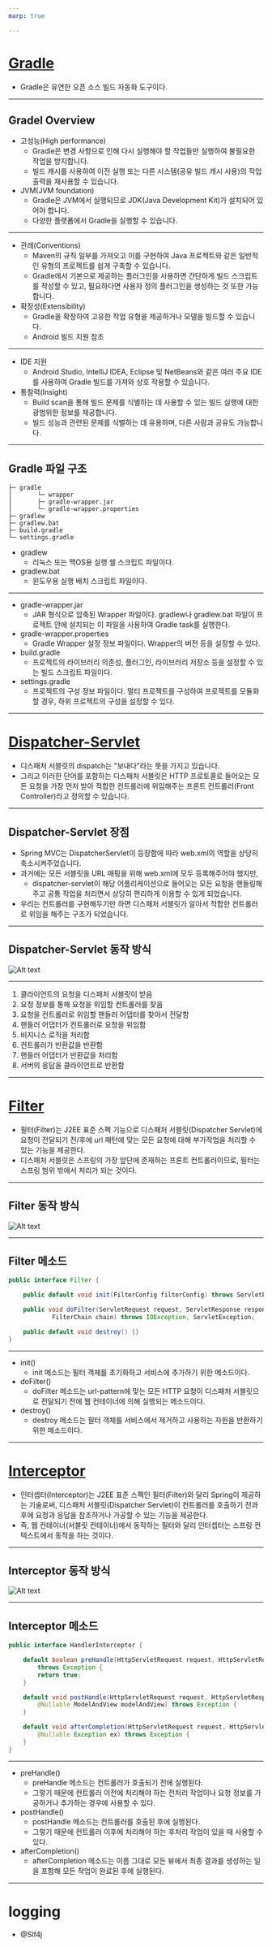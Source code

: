 ```yaml
---
marp: true

---
```

# [Gradle](https://velog.io/@appti/Spring-boot%EC%97%90%EC%84%9C%EC%9D%98-Gradle)
- Gradle은 유연한 오픈 소스 빌드 자동화 도구이다.

---
## Gradel Overview 
- 고성능(High performance)
  - Gradle은 변경 사항으로 인해 다시 실행해야 할 작업들만 실행하여 불필요한 작업을 방지합니다.
  - 빌드 캐시를 사용하여 이전 실행 또는 다른 시스템(공유 빌드 캐시 사용)의 작업 출력을 재사용할 수 있습니다.
- JVM(JVM foundation)
  - Gradle은 JVM에서 실행되므로 JDK(Java Development Kit)가 설치되어 있어야 합니다.
  - 다양한 플랫폼에서 Gradle을 실행할 수 있습니다.

---
- 관례(Conventions)
  - Maven의 규칙 일부를 가져오고 이를 구현하여 Java 프로젝트와 같은 일반적인 유형의 프로젝트를 쉽게 구축할 수 있습니다.
  - Gradle에서 기본으로 제공하는 플러그인을 사용하면 간단하게 빌드 스크립트를 작성할 수 있고, 필요하다면 사용자 정의 플러그인을 생성하는 것 또한 가능합니다.
- 확장성(Extensibility)
  - Gradle을 확장하여 고유한 작업 유형을 제공하거나 모델을 빌드할 수 있습니다.
  - Android 빌드 지원 참조

---
- IDE 지원
  - Android Studio, IntelliJ IDEA, Eclipse 및 NetBeans와 같은 여러 주요 IDE를 사용하여 Gradle 빌드를 가져와 상호 작용할 수 있습니다.
- 통찰력(Insight)
  - Build scan을 통해 빌드 문제를 식별하는 데 사용할 수 있는 빌드 실행에 대한 광범위한 정보를 제공합니다.
  - 빌드 성능과 관련된 문제를 식별하는 데 유용하며, 다른 사람과 공유도 가능합니다.

---
## Gradle 파일 구조 
```
├─ gradle
│       └─ wrapper
│       ├─ gradle-wrapper.jar
│       └─ gradle-wrapper.properties
├─ gradlew
├─ gradlew.bat
├─ build.gradle
└─ settings.gradle
```
- gradlew
  - 리눅스 또는 맥OS용 실행 쉘 스크립트 파일이다.
- gradlew.bat
  - 윈도우용 실행 배치 스크립트 파일이다.

---

- gradle-wrapper.jar
  - JAR 형식으로 압축된 Wrapper 파일이다. gradlew나 gradlew.bat 파일이 프로젝트 안에 설치되는 이 파일을 사용하여 Gradle task를 실행한다.
- gradle-wrapper.properties
  - Gradle Wrapper 설정 정보 파일이다. Wrapper의 버전 등을 설정할 수 있다.
- build.gradle
  - 프로젝트의 라이브러리 의존성, 플러그인, 라이브러리 저장소 등을 설정할 수 있는 빌드 스크립트 파일이다.
- settings.gradle
  - 프로젝트의 구성 정보 파일이다. 멀티 프로젝트를 구성하여 프로젝트를 모듈화할 경우, 하위 프로젝트의 구성을 설정할 수 있다.

---
# [Dispatcher-Servlet](https://mangkyu.tistory.com/18)
- 디스패처 서블릿의 dispatch는 "보내다"라는 뜻을 가지고 있습니다. 
- 그리고 이러한 단어를 포함하는 디스패처 서블릿은 HTTP 프로토콜로 들어오는 모든 요청을 가장 먼저 받아 적합한 컨트롤러에 위임해주는 프론트 컨트롤러(Front Controller)라고 정의할 수 있습니다.

---
## Dispatcher-Servlet 장점 
- Spring MVC는 DispatcherServlet이 등장함에 따라 web.xml의 역할을 상당히 축소시켜주었습니다. 
- 과거에는 모든 서블릿을 URL 매핑을 위해 web.xml에 모두 등록해주어야 했지만, 
  - dispatcher-servlet이 해당 어플리케이션으로 들어오는 모든 요청을 핸들링해주고 공통 작업을 처리면서 상당히 편리하게 이용할 수 있게 되었습니다. 
- 우리는 컨트롤러를 구현해두기만 하면 디스패처 서블릿가 알아서 적합한 컨트롤러로 위임을 해주는 구조가 되었습니다.

---
## Dispatcher-Servlet 동작 방식 
![Alt text](./img/image.png)

---
1. 클라이언트의 요청을 디스패처 서블릿이 받음
2. 요청 정보를 통해 요청을 위임할 컨트롤러를 찾음
3. 요청을 컨트롤러로 위임할 핸들러 어댑터를 찾아서 전달함
4. 핸들러 어댑터가 컨트롤러로 요청을 위임함
5. 비지니스 로직을 처리함
6. 컨트롤러가 반환값을 반환함
7. 핸들러 어댑터가 반환값을 처리함
8. 서버의 응답을 클라이언트로 반환함

---
# [Filter](https://mangkyu.tistory.com/173)
- 필터(Filter)는 J2EE 표준 스펙 기능으로 디스패처 서블릿(Dispatcher Servlet)에 요청이 전달되기 전/후에 url 패턴에 맞는 모든 요청에 대해 부가작업을 처리할 수 있는 기능을 제공한다. 
- 디스패처 서블릿은 스프링의 가장 앞단에 존재하는 프론트 컨트롤러이므로, 필터는 스프링 범위 밖에서 처리가 되는 것이다.

---
## Filter 동작 방식 
![Alt text](./img/image-1.png)

---
## Filter 메소드 
```java
public interface Filter {

    public default void init(FilterConfig filterConfig) throws ServletException {}

    public void doFilter(ServletRequest request, ServletResponse response,
            FilterChain chain) throws IOException, ServletException;

    public default void destroy() {}
}
```

---
- init()
  - init 메소드는 필터 객체를 초기화하고 서비스에 추가하기 위한 메소드이다.
- doFilter()
  - doFilter 메소드는 url-pattern에 맞는 모든 HTTP 요청이 디스패처 서블릿으로 전달되기 전에 웹 컨테이너에 의해 실행되는 메소드이다.
- destroy()
  - destroy 메소드는 필터 객체를 서비스에서 제거하고 사용하는 자원을 반환하기 위한 메소드이다. 

---
# [Interceptor](https://mangkyu.tistory.com/173)
- 인터셉터(Interceptor)는 J2EE 표준 스펙인 필터(Filter)와 달리 Spring이 제공하는 기술로써, 디스패처 서블릿(Dispatcher Servlet)이 컨트롤러를 호출하기 전과 후에 요청과 응답을 참조하거나 가공할 수 있는 기능을 제공한다. 
- 즉, 웹 컨테이너(서블릿 컨테이너)에서 동작하는 필터와 달리 인터셉터는 스프링 컨텍스트에서 동작을 하는 것이다.

---
## Interceptor 동작 방식 
![Alt text](./img/image-2.png)

---
## Interceptor 메소드 
```java
public interface HandlerInterceptor {

    default boolean preHandle(HttpServletRequest request, HttpServletResponse response, Object handler)
        throws Exception {
        return true;
    }

    default void postHandle(HttpServletRequest request, HttpServletResponse response, Object handler,
        @Nullable ModelAndView modelAndView) throws Exception {
    }

    default void afterCompletion(HttpServletRequest request, HttpServletResponse response, Object handler,
        @Nullable Exception ex) throws Exception {
    }
}
```

---
- preHandle()
  - preHandle 메소드는 컨트롤러가 호출되기 전에 실행된다. 
  - 그렇기 때문에 컨트롤러 이전에 처리해야 하는 전처리 작업이나 요청 정보를 가공하거나 추가하는 경우에 사용할 수 있다.
- postHandle()
  - postHandle 메소드는 컨트롤러를 호출된 후에 실행된다. 
  - 그렇기 때문에 컨트롤러 이후에 처리해야 하는 후처리 작업이 있을 때 사용할 수 있다.
- afterCompletion()
  - afterCompletion 메소드는 이름 그대로 모든 뷰에서 최종 결과를 생성하는 일을 포함해 모든 작업이 완료된 후에 실행된다. 

---
# logging
- @Slf4j
